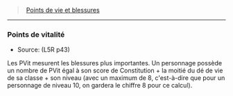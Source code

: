 ﻿---
!GenericItem
Name: Points de vitalité
Source: (L5R p43)
Id: l5r_hitpoints_hd.md#points-de-vitalité
ParentLink: l5r_hitpoints_hd.md#points-de-vie-et-blessures
ParentName: Points de vie et blessures
NameLevel: 3
Attributes: {}
AttributesDictionary: >+
  {}

---
> [Points de vie et blessures](hd_l5r_hitpoints.md)

---

### Points de vitalité

- Source: (L5R p43)

Les PVit mesurent les blessures plus importantes. Un personnage possède un nombre de PVit égal à son score de Constitution + la moitié du dé de vie de sa classe + son niveau (avec un maximum de 8, c'est-à-dire que pour un personnage de niveau 10, on gardera le chiffre 8 pour ce calcul).

